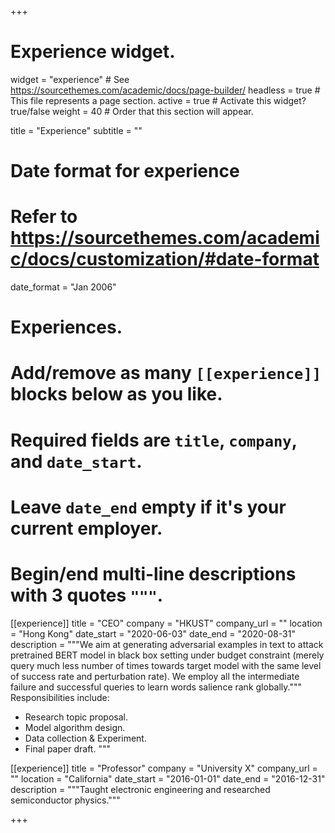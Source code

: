 +++
# Experience widget.
widget = "experience"  # See https://sourcethemes.com/academic/docs/page-builder/
headless = true  # This file represents a page section.
active = true  # Activate this widget? true/false
weight = 40  # Order that this section will appear.

title = "Experience"
subtitle = ""

# Date format for experience
#   Refer to https://sourcethemes.com/academic/docs/customization/#date-format
date_format = "Jan 2006"

# Experiences.
#   Add/remove as many `[[experience]]` blocks below as you like.
#   Required fields are `title`, `company`, and `date_start`.
#   Leave `date_end` empty if it's your current employer.
#   Begin/end multi-line descriptions with 3 quotes `"""`.
[[experience]]
  title = "CEO"
  company = "HKUST"
  company_url = ""
  location = "Hong Kong"
  date_start = "2020-06-03"
  date_end = "2020-08-31"
  description = """We aim at generating adversarial examples in text to attack pretrained BERT model in black box setting under budget constraint (merely query much less number of times towards target model with the same level of success rate and perturbation rate). We employ all the intermediate failure and successful queries to learn words salience rank globally."""
  Responsibilities include: 
  
  * Research topic proposal.
  * Model algorithm design.
  * Data collection & Experiment.
  * Final paper draft.
  """

[[experience]]
  title = "Professor"
  company = "University X"
  company_url = ""
  location = "California"
  date_start = "2016-01-01"
  date_end = "2016-12-31"
  description = """Taught electronic engineering and researched semiconductor physics."""

+++

